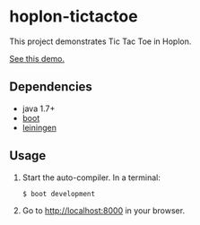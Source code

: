 # hoplon-tictactoe

This project demonstrates Tic Tac Toe in Hoplon.

[See this demo.][4]

## Dependencies

- java 1.7+
- [boot][1]
- [leiningen][2]

## Usage

1. Start the auto-compiler. In a terminal:

    ```bash
    $ boot development
    ```

2. Go to [http://localhost:8000][3] in your browser.

[1]: https://github.com/tailrecursion/boot
[2]: https://github.com/technomancy/leiningen
[3]: http://localhost:8000
[4]: http://tailrecursion.github.io/hoplon-demos/tictactoe/
